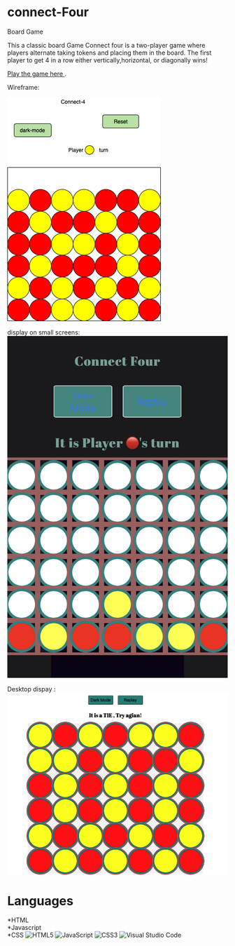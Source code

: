 # connect-Four
Board Game


This a classic board Game Connect four is a two-player game where players alternate taking tokens and placing them in the board. The first player to get 4 in a row either vertically,horizontal, or diagonally wins!

[Play the game here ](https://ah82021.github.io/connect-Four/).

Wireframe: 

![This is an image](./images/wireframe-4.png)


display on small screens: 
![This is an image](./images/mobile-display.jpg)


Desktop dispay :
![This is an image](./images/desktop%20display.png)


# Languages 
 *HTML <br>
 *Javascript <br>
 *CSS 
 ![HTML5](https://img.shields.io/badge/html5-%23E34F26.svg?style=for-the-badge&logo=html5&logoColor=white)
 ![JavaScript](https://img.shields.io/badge/javascript-%23323330.svg?style=for-the-badge&logo=javascript&logoColor=%23F7DF1E)
 ![CSS3](https://img.shields.io/badge/css3-%231572B6.svg?style=for-the-badge&logo=css3&logoColor=white)
 ![Visual Studio Code](https://img.shields.io/badge/Visual%20Studio%20Code-0078d7.svg?style=for-the-badge&logo=visual-studio-code&logoColor=white)